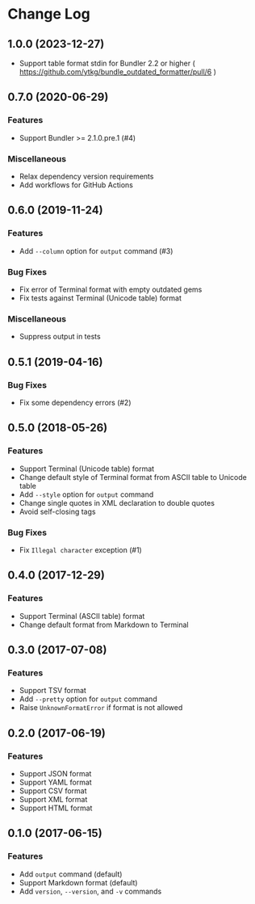 # Change Log

## 1.0.0 (2023-12-27)

* Support table format stdin for Bundler 2.2 or higher ( https://github.com/ytkg/bundle_outdated_formatter/pull/6 )

## 0.7.0 (2020-06-29)

### Features

* Support Bundler >= 2.1.0.pre.1 (#4)

### Miscellaneous

* Relax dependency version requirements
* Add workflows for GitHub Actions

## 0.6.0 (2019-11-24)

### Features

* Add `--column` option for `output` command (#3)

### Bug Fixes

* Fix error of Terminal format with empty outdated gems
* Fix tests against Terminal (Unicode table) format

### Miscellaneous

* Suppress output in tests

## 0.5.1 (2019-04-16)

### Bug Fixes

* Fix some dependency errors (#2)

## 0.5.0 (2018-05-26)

### Features

* Support Terminal (Unicode table) format
* Change default style of Terminal format from ASCII table to Unicode table
* Add `--style` option for `output` command
* Change single quotes in XML declaration to double quotes
* Avoid self-closing tags

### Bug Fixes

* Fix `Illegal character` exception (#1)

## 0.4.0 (2017-12-29)

### Features

* Support Terminal (ASCII table) format
* Change default format from Markdown to Terminal

## 0.3.0 (2017-07-08)

### Features

* Support TSV format
* Add `--pretty` option for `output` command
* Raise `UnknownFormatError` if format is not allowed

## 0.2.0 (2017-06-19)

### Features

* Support JSON format
* Support YAML format
* Support CSV format
* Support XML format
* Support HTML format

## 0.1.0 (2017-06-15)

### Features

* Add `output` command (default)
* Support Markdown format (default)
* Add `version`, `--version`, and `-v` commands
